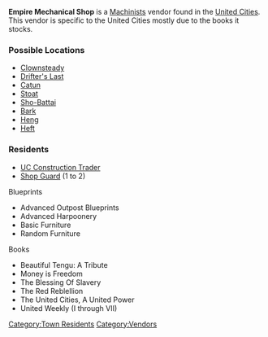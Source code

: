 **Empire Mechanical Shop** is a [Machinists](Machinists.md "wikilink")
vendor found in the [United Cities](02%20-%20Projects%20&%20Wikis/Kenshi/Kenshi%20Wiki/Kenshi%20Wiki%20Template/United_Cities.md "wikilink"). This
vendor is specific to the United Cities mostly due to the books it
stocks.

### Possible Locations

- [Clownsteady](Clownsteady.md "wikilink")
- [Drifter's Last](Drifter's_Last.md "wikilink")
- [Catun](Catun.md "wikilink")
- [Stoat](Stoat.md "wikilink")
- [Sho-Battai](Sho-Battai.md "wikilink")
- [Bark](Bark.md "wikilink")
- [Heng](Heng.md "wikilink")
- [Heft](Heft.md "wikilink")

### Residents

- [UC Construction Trader](UC_Construction_Trader "wikilink")
- [Shop Guard](Shop_Guard.md "wikilink") (1 to 2)

Blueprints

- Advanced Outpost Blueprints
- Advanced Harpoonery
- Basic Furniture
- Random Furniture

Books

- Beautiful Tengu: A Tribute
- Money is Freedom
- The Blessing Of Slavery
- The Red Reblellion
- The United Cities, A United Power
- United Weekly (I through VII)

[Category:Town Residents](Category:Town_Residents "wikilink")
[Category:Vendors](Category:Vendors "wikilink")